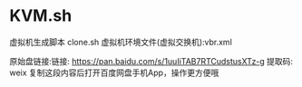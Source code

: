 # KVM.sh
虚拟机生成脚本 clone.sh
虚拟机环境文件(虚拟交换机):vbr.xml

原始盘链接:链接: https://pan.baidu.com/s/1uuIiTAB7RTCudstusXTz-g 提取码: weix 复制这段内容后打开百度网盘手机App，操作更方便哦
